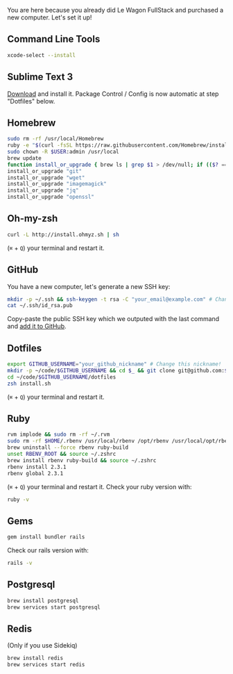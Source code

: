 You are here because you already did Le Wagon FullStack and purchased a new computer. Let's set it up!

## Command Line Tools

```bash
xcode-select --install
```

## Sublime Text 3

[Download](http://www.sublimetext.com/3) and install it. Package Control / Config is now automatic at step "Dotfiles" below.

## Homebrew

```bash
sudo rm -rf /usr/local/Homebrew
ruby -e "$(curl -fsSL https://raw.githubusercontent.com/Homebrew/install/master/install)"
sudo chown -R $USER:admin /usr/local
brew update
function install_or_upgrade { brew ls | grep $1 > /dev/null; if (($? == 0)); then brew upgrade $1; else brew install $1; fi }
install_or_upgrade "git"
install_or_upgrade "wget"
install_or_upgrade "imagemagick"
install_or_upgrade "jq"
install_or_upgrade "openssl"
```

## Oh-my-zsh

```bash
curl -L http://install.ohmyz.sh | sh
```

(`⌘` + `Q`) your terminal and restart it.

## GitHub

You have a new computer, let's generate a new SSH key:

```bash
mkdir -p ~/.ssh && ssh-keygen -t rsa -C "your_email@example.com" # Change this email!
cat ~/.ssh/id_rsa.pub
```

Copy-paste the public SSH key which we outputed with the last command and [add it to GitHub](https://github.com/settings/ssh).

## Dotfiles

```bash
export GITHUB_USERNAME="your_github_nickname" # Change this nickname!
mkdir -p ~/code/$GITHUB_USERNAME && cd $_ && git clone git@github.com:$GITHUB_USERNAME/dotfiles.git
cd ~/code/$GITHUB_USERNAME/dotfiles
zsh install.sh
```

(`⌘` + `Q`) your terminal and restart it.

## Ruby

```bash
rvm implode && sudo rm -rf ~/.rvm
sudo rm -rf $HOME/.rbenv /usr/local/rbenv /opt/rbenv /usr/local/opt/rbenv
brew uninstall --force rbenv ruby-build
unset RBENV_ROOT && source ~/.zshrc
brew install rbenv ruby-build && source ~/.zshrc
rbenv install 2.3.1
rbenv global 2.3.1
```

(`⌘` + `Q`) your terminal and restart it. Check your ruby version with:

```bash
ruby -v
```

## Gems

```ruby
gem install bundler rails
```

Check our rails version with:

```bash
rails -v
```

## Postgresql

```bash
brew install postgresql
brew services start postgresql
```

## Redis

(Only if you use Sidekiq)

```bash
brew install redis
brew services start redis
```

